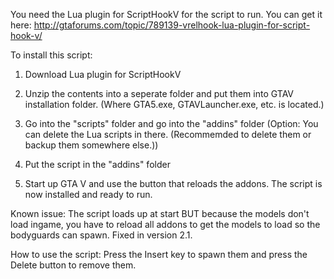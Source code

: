 You need the Lua plugin for ScriptHookV for the script to run. You can get it here: http://gtaforums.com/topic/789139-vrelhook-lua-plugin-for-script-hook-v/

To install this script:

1. Download Lua plugin for ScriptHookV

2. Unzip the contents into a seperate folder and put them into GTAV installation folder. (Where GTA5.exe, GTAVLauncher.exe, etc. is located.)

3. Go into the "scripts" folder and go into the "addins" folder (Option: You can delete the Lua scripts in there. (Recommemded to delete them or backup them somewhere else.))

4. Put the script in the "addins" folder

5. Start up GTA V and use the button that reloads the addons. The script is now installed and ready to run.

Known issue: The script loads up at start BUT because the models don't load ingame, you have to reload all addons to get the models to load so the bodyguards can spawn. Fixed in version 2.1.

How to use the script: Press the Insert key to spawn them and press the Delete button to remove them.
